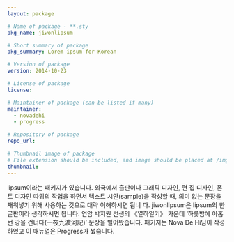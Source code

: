 ```yaml
---
layout: package

# Name of package - **.sty
pkg_name: jiwonlipsum

# Short summary of package
pkg_summary: Lorem ipsum for Korean

# Version of package
version: 2014-10-23

# License of package
license: 

# Maintainer of package (can be listed if many)
maintainer: 
  - novadehi
  - progress

# Repository of package
repo_url: 

# Thumbnail image of package
# File extension should be included, and image should be placed at /img/pkg.
thumbnail: 
---
```


lipsum이라는 패키지가 있습니다. 외국에서 출판이나 그래픽 디자인, 편 집 디자인, 폰트 디자인 따위의 작업을 하면서 텍스트 시안(sample)을 작성할 때, 의미 없는 문장을 채워넣기 위해 사용하는 것으로 대략 이해하시면 됩니 다. jiwonlipsum은 lipsum의 한글판이라 생각하시면 됩니다. 연암 박지원 선생의 《열하일기》 가운데 ‘하룻밤에 아홉 번 강을 건너다(一夜九渡河記)’ 문장을 빌어왔습니다. 패키지는 Nova De Hi님이 작성하였고 이 매뉴얼은 Progress가 썼습니다.
